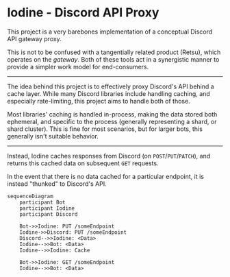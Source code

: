 # Iodine - Discord API Proxy
This project is a very barebones implementation of a conceptual Discord API gateway proxy.

This is not to be confused with a tangentially related product (Retsu), which operates on the *gateway*. 
Both of these tools act in a synergistic manner to provide a simpler work model for end-consumers.

---

The idea behind this project is to effectively proxy Discord's API behind a cache layer.
While many Discord libraries include handling caching, and especially rate-limiting, this project aims to handle both of those.

Most libraries' caching is handled in-process, making the data stored both ephemeral, and specific to the process 
(generally representing a shard, or shard cluster). This is fine for most scenarios, but for larger bots, this generally isn't suitable
behavior.

---
Instead, Iodine caches responses from Discord (on `POST`/`PUT`/`PATCH`), and returns this cached data on subsequent `GET` requests.

In the event that there is no data cached for a particular endpoint, it is instead "thunked" to Discord's API.

```mermaid
sequenceDiagram
    participant Bot
    participant Iodine
    participant Discord
    
    Bot->>Iodine: PUT /someEndpoint
    Iodine->>Discord: PUT /someEndpoint
    Discord-->>Iodine: <Data>
    Iodine-->>Bot: <Data>
    Iodine-->>Iodine: Cache

    Bot->>Iodine: GET /someEndpoint
    Iodine-->>Bot: <Data>

```